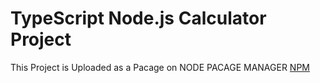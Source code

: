 # TypeScript Node.js Calculator Project

This Project is Uploaded as a Pacage on NODE PACAGE MANAGER [NPM](https://www.npmjs.com/package/project00-calculator-piaic)
